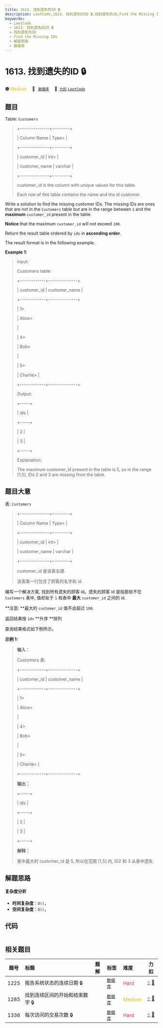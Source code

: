 ```yaml
---
title: 1613. 找到遗失的ID 🔒
description: LeetCode,1613. 找到遗失的ID 🔒,找到遗失的ID,Find the Missing IDs,解题思路,数据库
keywords:
  - LeetCode
  - 1613. 找到遗失的ID 🔒
  - 找到遗失的ID
  - Find the Missing IDs
  - 解题思路
  - 数据库
---
```


# 1613. 找到遗失的ID 🔒

🟠 <font color=#ffb800>Medium</font>&emsp; 🔖&ensp; [`数据库`](/tag/database.md)&emsp; 🔗&ensp;[`力扣`](https://leetcode.cn/problems/find-the-missing-ids) [`LeetCode`](https://leetcode.com/problems/find-the-missing-ids)

## 题目

Table: `Customers`

> 
> 
> 
> 
> 
> +---------------+---------+
> 
> | Column Name   | Type> 
> |
> 
> +---------------+---------+
> 
> | customer_id   | int> 
>  |
> 
> | customer_name | varchar |
> 
> +---------------+---------+
> 
> customer_id is the column with unique values for this table.
> 
> Each row of this table contains the name and the id customer.
> 
> 



Write a solution to find the missing customer IDs. The missing IDs are ones
that are not in the `Customers` table but are in the range between `1` and the
**maximum** `customer_id` present in the table.

**Notice** that the maximum `customer_id` will not exceed `100`.

Return the result table ordered by `ids` in **ascending order**.

The result format is in the following example.



**Example 1:**

> Input: 
> 
> Customers table:
> 
> +-------------+---------------+
> 
> | customer_id | customer_name |
> 
> +-------------+---------------+
> 
> | 1> 
> > 
>    | Alice> 
> > 
>  |
> 
> | 4> 
> > 
>    | Bob> 
> > 
>    |
> 
> | 5> 
> > 
>    | Charlie> 
>    |
> 
> +-------------+---------------+
> 
> Output: 
> 
> +-----+
> 
> | ids |
> 
> +-----+
> 
> | 2   |
> 
> | 3   |
> 
> +-----+
> 
> Explanation: 
> 
> The maximum customer_id present in the table is 5, so in the range [1,5], IDs 2 and 3 are missing from the table.
> 
> 


## 题目大意

表: `Customers`

> 
> 
> 
> 
> 
> +---------------+---------+
> 
> | Column Name   | Type> 
> |
> 
> +---------------+---------+
> 
> | customer_id   | int> 
>  |
> 
> | customer_name | varchar |
> 
> +---------------+---------+
> 
> customer_id 是该表主键.
> 
> 该表第一行包含了顾客的名字和 id.
> 
> 



编写一个解决方案, 找到所有遗失的顾客 id。遗失的顾客 id 是指那些不在 `Customers` 表中, 值却处于 `1` 和表中 **最大**
`customer_id` 之间的 id.

**注意:  **最大的 `customer_id` 值不会超过 `100`.

返回结果按 `ids` **升序  **排列

查询结果格式如下例所示。



**示例 1:**

> 
> 
> 
> 
> 
> **输入：**
> 
> Customers 表:
> 
> +-------------+---------------+
> 
> | customer_id | customer_name |
> 
> +-------------+---------------+
> 
> | 1> 
> > 
>    | Alice> 
> > 
>  |
> 
> | 4> 
> > 
>    | Bob> 
> > 
>    |
> 
> | 5> 
> > 
>    | Charlie> 
>    |
> 
> +-------------+---------------+
> 
> **输出：**
> 
> +-----+
> 
> | ids |
> 
> +-----+
> 
> | 2   |
> 
> | 3   |
> 
> +-----+
> 
> **解释：**
> 
> 表中最大的 customer_id 是 5, 所以在范围 [1,5] 内, ID2 和 3 从表中遗失.


## 解题思路

#### 复杂度分析

- **时间复杂度**：`O()`，
- **空间复杂度**：`O()`，

## 代码

```javascript

```

## 相关题目

<!-- prettier-ignore -->
| 题号 | 标题 | 题解 | 标签 | 难度 | 力扣 |
| :------: | :------ | :------: | :------ | :------ | :------: |
| 1225 | 报告系统状态的连续日期 🔒 |  |  [`数据库`](/tag/database.md) | <font color=#ff334b>Hard</font> | [🀄️](https://leetcode.cn/problems/report-contiguous-dates) [🔗](https://leetcode.com/problems/report-contiguous-dates) |
| 1285 | 找到连续区间的开始和结束数字 🔒 |  |  [`数据库`](/tag/database.md) | <font color=#ffb800>Medium</font> | [🀄️](https://leetcode.cn/problems/find-the-start-and-end-number-of-continuous-ranges) [🔗](https://leetcode.com/problems/find-the-start-and-end-number-of-continuous-ranges) |
| 1336 | 每次访问的交易次数 🔒 |  |  [`数据库`](/tag/database.md) | <font color=#ff334b>Hard</font> | [🀄️](https://leetcode.cn/problems/number-of-transactions-per-visit) [🔗](https://leetcode.com/problems/number-of-transactions-per-visit) |